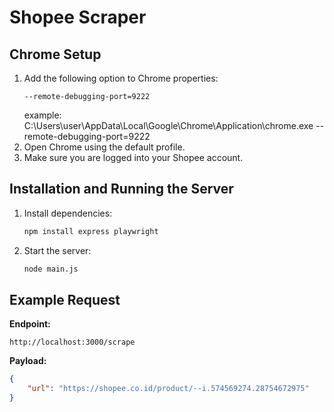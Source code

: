 # Shopee Scraper

## Chrome Setup
1. Add the following option to Chrome properties:
   ```
   --remote-debugging-port=9222
   ```
   example: C:\Users\user\AppData\Local\Google\Chrome\Application\chrome.exe --remote-debugging-port=9222
2. Open Chrome using the default profile.
3. Make sure you are logged into your Shopee account.

## Installation and Running the Server
1. Install dependencies:
   ```sh
   npm install express playwright
   ```
2. Start the server:
   ```sh
   node main.js
   ```

## Example Request
**Endpoint:**
```
http://localhost:3000/scrape
```

**Payload:**
```json
{
    "url": "https://shopee.co.id/product/--i.574569274.28754672975"
}
```